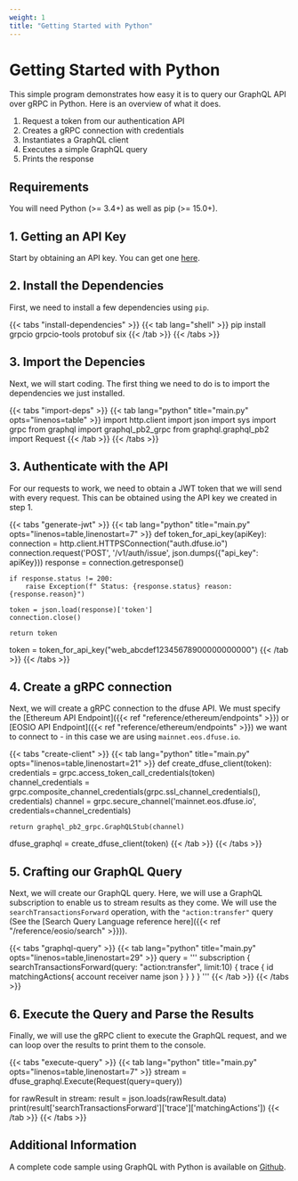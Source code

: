 ```yaml
---
weight: 1
title: "Getting Started with Python"
---
```


# Getting Started with Python

This simple program demonstrates how easy it is to query our GraphQL API over gRPC in Python. Here is an overview of what it does.

1. Request a token from our authentication API
1. Creates a gRPC connection with credentials
1. Instantiates a GraphQL client
1. Executes a simple GraphQL query
1. Prints the response

## Requirements

You will need Python (>= 3.4+) as well as pip (>= 15.0+).

## 1. Getting an API Key

Start by obtaining an API key. You can get one [here](https://app.dfuse.io).

## 2. Install the Dependencies

First, we need to install a few dependencies using `pip`.

{{< tabs "install-dependencies" >}}
{{< tab lang="shell" >}}
pip install grpcio grpcio-tools protobuf six
{{< /tab >}}
{{< /tabs >}}

## 3. Import the Depencies

Next, we will start coding. The first thing we need to do is to import the dependencies we just installed.

{{< tabs "import-deps" >}}
{{< tab lang="python" title="main.py" opts="linenos=table" >}}
import http.client
import json
import sys
import grpc
from graphql import graphql_pb2_grpc
from graphql.graphql_pb2 import Request
{{< /tab >}}
{{< /tabs >}}

## 3. Authenticate with the API

For our requests to work, we need to obtain a JWT token that we will send with every request. This can be obtained using the API key we created in step 1.

{{< tabs "generate-jwt" >}}
{{< tab lang="python" title="main.py" opts="linenos=table,linenostart=7" >}}
def token_for_api_key(apiKey):
    connection = http.client.HTTPSConnection("auth.dfuse.io")
    connection.request('POST', '/v1/auth/issue', json.dumps({"api_key": apiKey}))
    response = connection.getresponse()

    if response.status != 200:
        raise Exception(f" Status: {response.status} reason: {response.reason}")

    token = json.load(response)['token']
    connection.close()

    return token

token = token_for_api_key("web_abcdef12345678900000000000")
{{< /tab >}}
{{< /tabs >}}

## 4. Create a gRPC connection

Next, we will create a gRPC connection to the dfuse API. We must specify the [Ethereum API Endpoint]({{< ref "reference/ethereum/endpoints" >}}) or [EOSIO API Endpoint]({{< ref "reference/ethereum/endpoints" >}}) we want to connect to - in this case we are using `mainnet.eos.dfuse.io`.

{{< tabs "create-client" >}}
{{< tab lang="python" title="main.py" opts="linenos=table,linenostart=21" >}}
def create_dfuse_client(token):
    credentials = grpc.access_token_call_credentials(token)
    channel_credentials = grpc.composite_channel_credentials(grpc.ssl_channel_credentials(), credentials)
    channel = grpc.secure_channel('mainnet.eos.dfuse.io', credentials=channel_credentials)

    return graphql_pb2_grpc.GraphQLStub(channel)

dfuse_graphql = create_dfuse_client(token)
{{< /tab >}}
{{< /tabs >}}

## 5. Crafting our GraphQL Query

Next, we will create our GraphQL query. Here, we will use a GraphQL subscription to enable us to stream results as they come. We will use the `searchTransactionsForward` operation, with the `"action:transfer"` query (See the [Search Query Language reference here]({{< ref "/reference/eosio/search" >}})).

{{< tabs "graphql-query" >}}
{{< tab lang="python" title="main.py" opts="linenos=table,linenostart=29" >}}
query = '''
subscription {
  searchTransactionsForward(query: "action:transfer", limit:10) {
    trace {
      id
      matchingActions{
        account
        receiver
        name 
        json
      }
    }
  }
}
'''
{{< /tab >}}
{{< /tabs >}}

## 6. Execute the Query and Parse the Results

Finally, we will use the gRPC client to execute the GraphQL request, and we can loop over the results to print them to the console.

{{< tabs "execute-query" >}}
{{< tab lang="python" title="main.py" opts="linenos=table,linenostart=7" >}}
stream = dfuse_graphql.Execute(Request(query=query))

for rawResult in stream:
    result = json.loads(rawResult.data)
    print(result['searchTransactionsForward']['trace']['matchingActions'])
{{< /tab >}}
{{< /tabs >}}


## Additional Information

A complete code sample using GraphQL with Python is available on [Github](https://github.com/dfuse-io/example-graphql-python).